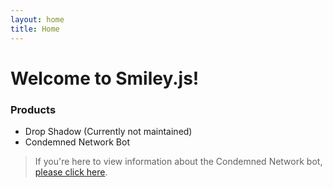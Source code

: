 ```yaml
---
layout: home
title: Home
---
```



# Welcome to Smiley.js!

### Products
* Drop Shadow (Currently not maintained)
* Condemned Network Bot

> If you're here to view information about the Condemned Network bot, [please click here](./bot/condemned/menu.md).